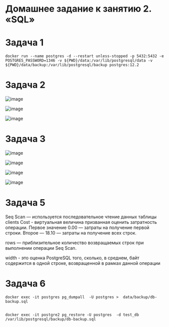 # Домашнее задание к занятию 2. «SQL»

# Задача 1
```
docker run --name postgres -d --restart unless-stopped -p 5432:5432 -e POSTGRES_PASSWORD=1346 -v ${PWD}/data:/var/lib/postgresql/data -v ${PWD}/data/backup:/var/lib/postgresql/backup postgres:12.2
```

# Задача 2

![image](https://user-images.githubusercontent.com/42189764/224113645-af8e6329-f2f6-490f-a264-304e6ed3de6b.png)


![image](https://user-images.githubusercontent.com/42189764/224113836-367516c3-c97a-40f5-ad2c-58e83da8f44d.png)

![image](https://user-images.githubusercontent.com/42189764/224114700-4e97816a-372e-4c73-a5d4-5c9973fa5a50.png)


# Задача 3


![image](https://user-images.githubusercontent.com/42189764/224116316-faf087a4-7c53-4981-ab3a-c2b5d27a8eae.png)

![image](https://user-images.githubusercontent.com/42189764/224118258-446a8dea-9fa6-463e-9425-ae1109e64d77.png)


![image](https://user-images.githubusercontent.com/42189764/224118489-f3a2ec78-8de9-4916-90b5-abb6899d959d.png)

![image](https://user-images.githubusercontent.com/42189764/224121774-a19fc43d-157a-4fca-8e31-9878a9d0c961.png)


# Задача 5 


Seq Scan — используется последовательное чтение данных таблицы clients
Cost -  виртуальная величина призванная оценить затратность операции. Первое значение 0.00 — затраты на получение первой строки. Второе — 18.10 — затраты на получение всех строк.

rows — приблизительное количество возвращаемых строк при выполнении операции Seq Scan. 

width - это оценка PostgreSQL того, сколько, в среднем, байт содержится в одной строке, возвращенной в рамках данной операции


# Задача 6

```
docker exec -it postgres pg_dumpall  -U postgres >  data/backup/db-backup.sql


docker exec -it postgre2 pg_restore -U postgres  -d test_db /var/lib/postgresql/backup/db-backup.sql
```
